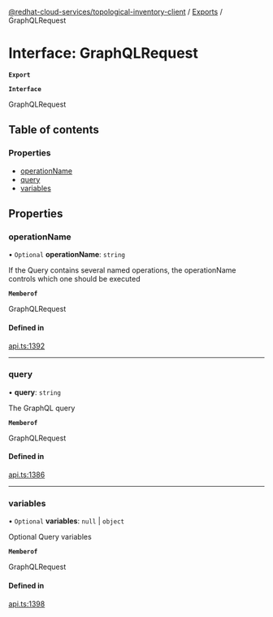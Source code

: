 [@redhat-cloud-services/topological-inventory-client](../README.md) / [Exports](../modules.md) / GraphQLRequest

# Interface: GraphQLRequest

**`Export`**

**`Interface`**

GraphQLRequest

## Table of contents

### Properties

- [operationName](GraphQLRequest.md#operationname)
- [query](GraphQLRequest.md#query)
- [variables](GraphQLRequest.md#variables)

## Properties

### operationName

• `Optional` **operationName**: `string`

If the Query contains several named operations, the operationName controls which one should be executed

**`Memberof`**

GraphQLRequest

#### Defined in

[api.ts:1392](https://github.com/RedHatInsights/javascript-clients/blob/master/packages/topological-inventory/api.ts#L1392)

___

### query

• **query**: `string`

The GraphQL query

**`Memberof`**

GraphQLRequest

#### Defined in

[api.ts:1386](https://github.com/RedHatInsights/javascript-clients/blob/master/packages/topological-inventory/api.ts#L1386)

___

### variables

• `Optional` **variables**: ``null`` \| `object`

Optional Query variables

**`Memberof`**

GraphQLRequest

#### Defined in

[api.ts:1398](https://github.com/RedHatInsights/javascript-clients/blob/master/packages/topological-inventory/api.ts#L1398)
